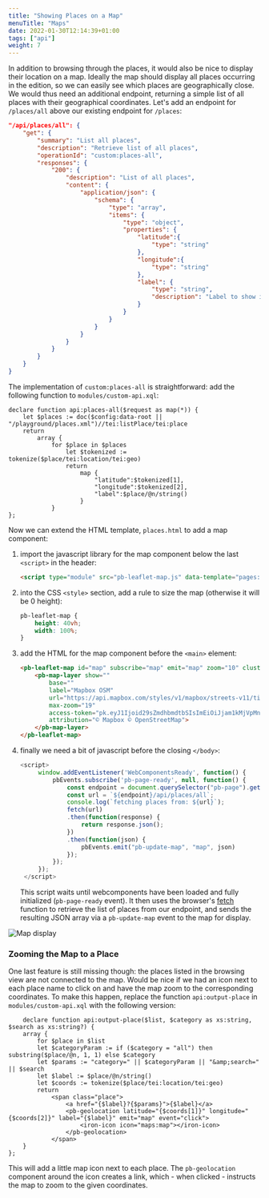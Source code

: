```yaml
---
title: "Showing Places on a Map"
menuTitle: "Maps"
date: 2022-01-30T12:14:39+01:00
tags: ["api"]
weight: 7
---
```


In addition to browsing through the places, it would also be nice to display their location on a map. Ideally the map should display all places occurring in the edition, so we can easily see which places are geographically close. We would thus need an additional endpoint, returning a simple list of all places with their geographical coordinates. Let's add an endpoint for `/places/all` above our existing endpoint for `/places`:

```json
"/api/places/all": {
    "get": {
        "summary": "List all places",
        "description": "Retrieve list of all places",
        "operationId": "custom:places-all",
        "responses": {
            "200": {
                "description": "List of all places",
                "content": {
                    "application/json": {
                        "schema": {
                            "type": "array",
                            "items": {
                                "type": "object",
                                "properties": {
                                    "latitude":{
                                        "type": "string"
                                    },
                                    "longitude":{
                                        "type": "string"
                                    },
                                    "label": {
                                        "type": "string",
                                        "description": "Label to show in the tooltip"
                                    }
                                }
                            }
                        }
                    }
                }
            }
        }
    }			
}
```

The implementation of `custom:places-all` is straightforward: add the following function to `modules/custom-api.xql`:

```xquery
declare function api:places-all($request as map(*)) {
    let $places := doc($config:data-root || "/playground/places.xml")//tei:listPlace/tei:place
    return 
        array { 
            for $place in $places
                let $tokenized := tokenize($place/tei:location/tei:geo)
                return 
                    map {
                        "latitude":$tokenized[1],
                        "longitude":$tokenized[2],
                        "label":$place/@n/string()
                    }
            }        
};
```

Now we can extend the HTML template, `places.html` to add a map component:

1. import the javascript library for the map component below the last `<script>` in the header:

    ```html
    <script type="module" src="pb-leaflet-map.js" data-template="pages:load-components"/>
    ```
2. into the CSS `<style>` section, add a rule to size the map (otherwise it will be 0 height):
    ```css
    pb-leaflet-map {
        height: 40vh;
        width: 100%;
    }
    ```
3. add the HTML for the map component before the `<main>` element:
    ```html
    <pb-leaflet-map id="map" subscribe="map" emit="map" zoom="10" cluster="" latitude="47.3686498" longitude="8.5391825">
        <pb-map-layer show=""
            base="" 
            label="Mapbox OSM"                                 
            url="https://api.mapbox.com/styles/v1/mapbox/streets-v11/tiles/{z}/{x}/{y}?access_token={accessToken}" 
            max-zoom="19" 
            access-token="pk.eyJ1Ijoid29sZmdhbmdtbSIsImEiOiJjam1kMjVpMnUwNm9wM3JwMzdsNGhhcnZ0In0.v65crewF-dkNsPF3o1Q4uw" 
            attribution="© Mapbox © OpenStreetMap">
        </pb-map-layer>
    </pb-leaflet-map>
    ```
4. finally we need a bit of javascript before the closing `</body>`:
   ```javascript
   <script>
        window.addEventListener('WebComponentsReady', function() {
            pbEvents.subscribe('pb-page-ready', null, function() {
                const endpoint = document.querySelector("pb-page").getEndpoint();
                const url = `${endpoint}/api/places/all`;
                console.log(`fetching places from: ${url}`);
                fetch(url)                
                .then(function(response) {
                    return response.json();
                })
                .then(function(json) {
                    pbEvents.emit("pb-update-map", "map", json)
                });
            });
        });
    </script>
    ```
    This script waits until webcomponents have been loaded and fully initialized (`pb-page-ready` event). It then uses the browser's [fetch](https://developer.mozilla.org/en-US/docs/Web/API/Fetch_API) function to retrieve the list of places from our endpoint, and sends the resulting JSON array via a `pb-update-map` event to the map for display.

![Map display](/images/map.png)

### Zooming the Map to a Place

One last feature is still missing though: the places listed in the browsing view are not connected to the map. Would be nice if we had an icon next to each place name to click on and have the map zoom to the corresponding coordinates. To make this happen, replace the function `api:output-place` in `modules/custom-api.xql` with the following version:

```xquery
    declare function api:output-place($list, $category as xs:string, $search as xs:string?) {
    array {
        for $place in $list
        let $categoryParam := if ($category = "all") then substring($place/@n, 1, 1) else $category
        let $params := "category=" || $categoryParam || "&amp;search=" || $search
        let $label := $place/@n/string()
        let $coords := tokenize($place/tei:location/tei:geo)
        return
            <span class="place">
                <a href="{$label}?{$params}">{$label}</a>
                <pb-geolocation latitude="{$coords[1]}" longitude="{$coords[2]}" label="{$label}" emit="map" event="click">
                    <iron-icon icon="maps:map"></iron-icon>
                </pb-geolocation>
            </span>
    }
};
```

This will add a little map icon next to each place. The `pb-geolocation` component around the icon creates a link, which - when clicked - instructs the map to zoom to the given coordinates.